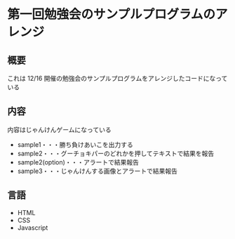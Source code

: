 # 第一回勉強会のサンプルプログラムのアレンジ

## 概要

これは 12/16 開催の勉強会のサンプルプログラムをアレンジしたコードになっている

## 内容

内容はじゃんけんゲームになっている

-   sample1・・・勝ち負けあいこを出力する
-   sample2・・・グーチョキパーのどれかを押してテキストで結果を報告
-   sample2(option)・・・アラートで結果報告
-   sample3・・・じゃんけんする画像とアラートで結果報告

## 言語

-   HTML
-   CSS
-   Javascript
